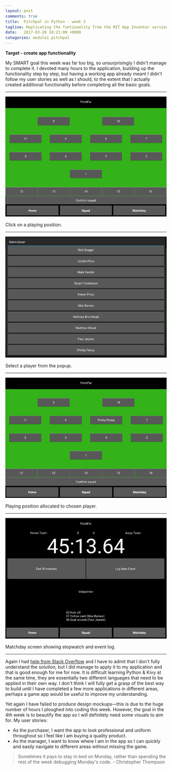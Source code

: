 ```yaml
---
layout: post
comments: true
title:  Pitchpal in Python - week 3
tagline: Replicating the funtionality from the MIT App Inventor version was a big challenge.
date:   2017-03-20 18:21:00 +0000
categories: module1 pitchpal
---
```


**Target - create app functionality**

My SMART goal this week was far too big, so unsurprisingly I didn't manage to complete it. I devoted many hours to the application, building up the functionality step by step, but having a working app already meant I didn't follow my user stories as well as I should, to the extent that I actually created additional functionality before completing all the basic goals.

- - - 
![Alt text](/media/Pitchpal-formation.png "Click on a playing position")

Click on a playing position.

- - -
![Alt text](/media/Pitchpal-playerSelect.png "Select a player")

Select a player from the popup.

- - -
![Alt text](/media/Pitchpal-positionAllocated.png "Playing position allocated to chosen player")

Playing position allocated to chosen player.

- - -
![Alt text](/media/Pitchpal-matchDayScreen.png "Matchday screen showing stopwatch and event log")

Matchday screen showing stopwatch and event log.

- - -
Again I had [help from Stack Overflow](http://stackoverflow.com/questions/42841321/return-id-of-button-when-clicked-kivy-python) and I have to admit that I don't fully understand the solution, but I did manage to apply it to my application and that is good enough for me for now. It is difficult learning Python & Kivy at the same time, they are essentially two different languages that need to be applied in their own way. I don't think I will fully get a grasp of the best way to build until I have completed a few more applications in different areas, perhaps a game app would be useful to improve my understanding.

Yet again I have failed to produce design mockups&mdash;this is due to the huge number of hours I ploughed into coding this week. However, the goal in the 4th week is to beautify the app so I will definitely need some visuals to aim for. My user stories:

* As the purchaser, I want the app to look professional and uniform throughout so I feel like I am buying a quality product.
* As the manager, I want to know where I am in the app so I can quickly and easily navigate to different areas without missing the game.


> Sometimes it pays to stay in bed on Monday, rather than spending the rest of the week debugging Monday's code. - Christopher Thompson